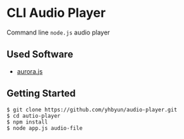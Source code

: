 # CLI Audio Player

Command line `node.js` audio player


## Used Software

- [aurora.js](https://github.com/audiocogs/aurora.js/)

## Getting Started

```
$ git clone https://github.com/yhbyun/audio-player.git
$ cd autio-player
$ npm install
$ node app.js audio-file
```
